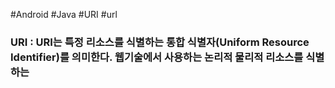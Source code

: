 #Android #Java #URI #url 
### URI : URI는 특정 리소스를 식별하는 통합 식별자(Uniform Resource Identifier)를 의미한다. 웹기술에서 사용하는 논리적 물리적 리소스를 식별하는